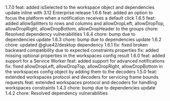 1.7.0
feat: added isSelected to the workspace object and dependencies update inline with 3.12 Enterprise release
1.6.6
feat: added an option to focus the platform when a notification receives a default click
1.6.5
feat: added allowSplitters to rows and columns and allowDropLeft, allowDropTop, allowDropRight, allowDropBottom, allowDropHeader to the groups
chore: Resolved dependency vulnerabilities
1.6.4
chore: bump due to dependencies update
1.6.3
chore: bump due to dependencies update
1.6.2
chore: updated @glue42/desktop dependency
1.6.1
fix: fixed broken backward compatibility due to expected constraints properties
fix: added missing optional properties in the workspaces config result
1.6.0
feat: added support for a Service Worker
feat: added support for advanced notifications
fix: fixed allowDropLeft, allowDropTop, allowDropRight, allowDropBottom in the workspaces config object by adding them to the decoders
1.5.0
feat: extended workspaces protocol and decoders for servicing frame bounds requests
feat: extended workspaces protocol and decoders for handling workspaces constraints
1.4.3
chore: bump due to dependencies update
1.4.2
chore: Resolved dependency vulnerabilities
